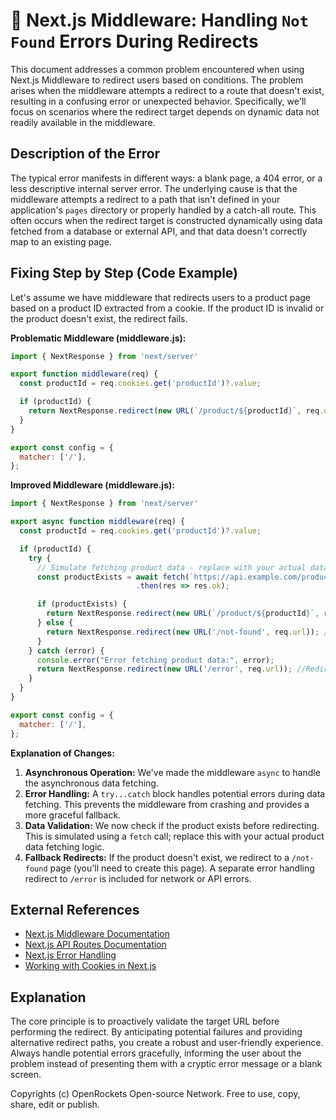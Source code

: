 # 🐞 Next.js Middleware: Handling `Not Found` Errors During Redirects


This document addresses a common problem encountered when using Next.js Middleware to redirect users based on conditions.  The problem arises when the middleware attempts a redirect to a route that doesn't exist, resulting in a confusing error or unexpected behavior.  Specifically, we'll focus on scenarios where the redirect target depends on dynamic data not readily available in the middleware.


## Description of the Error

The typical error manifests in different ways:  a blank page, a 404 error, or a less descriptive internal server error. The underlying cause is that the middleware attempts a redirect to a path that isn't defined in your application's `pages` directory or properly handled by a catch-all route.  This often occurs when the redirect target is constructed dynamically using data fetched from a database or external API, and that data doesn't correctly map to an existing page.


## Fixing Step by Step (Code Example)

Let's assume we have middleware that redirects users to a product page based on a product ID extracted from a cookie.  If the product ID is invalid or the product doesn't exist, the redirect fails.

**Problematic Middleware (middleware.js):**

```javascript
import { NextResponse } from 'next/server'

export function middleware(req) {
  const productId = req.cookies.get('productId')?.value;

  if (productId) {
    return NextResponse.redirect(new URL(`/product/${productId}`, req.url))
  }
}

export const config = {
  matcher: ['/'],
};
```

**Improved Middleware (middleware.js):**

```javascript
import { NextResponse } from 'next/server'

export async function middleware(req) {
  const productId = req.cookies.get('productId')?.value;

  if (productId) {
    try {
      // Simulate fetching product data - replace with your actual data fetching
      const productExists = await fetch(`https://api.example.com/products/${productId}`)
                            .then(res => res.ok);

      if (productExists) {
        return NextResponse.redirect(new URL(`/product/${productId}`, req.url))
      } else {
        return NextResponse.redirect(new URL('/not-found', req.url)); // Redirect to a 404 page
      }
    } catch (error) {
      console.error("Error fetching product data:", error);
      return NextResponse.redirect(new URL('/error', req.url)); //Redirect to an error page.
    }
  }
}

export const config = {
  matcher: ['/'],
};
```

**Explanation of Changes:**

1. **Asynchronous Operation:** We've made the middleware `async` to handle the asynchronous data fetching.
2. **Error Handling:**  A `try...catch` block handles potential errors during data fetching.  This prevents the middleware from crashing and provides a more graceful fallback.
3. **Data Validation:** We now check if the product exists before redirecting.  This is simulated using a `fetch` call;  replace this with your actual product data fetching logic.
4. **Fallback Redirects:** If the product doesn't exist, we redirect to a `/not-found` page (you'll need to create this page).  A separate error handling redirect to `/error`  is included for network or API errors.


## External References

* [Next.js Middleware Documentation](https://nextjs.org/docs/app/building-your-application/routing/middleware)
* [Next.js API Routes Documentation](https://nextjs.org/docs/api-routes/introduction)
* [Next.js Error Handling](https://nextjs.org/docs/app/building-your-application/handling-errors)
* [Working with Cookies in Next.js](https://nextjs.org/docs/app/building-your-application/data-fetching/client-side)


## Explanation

The core principle is to proactively validate the target URL before performing the redirect. By anticipating potential failures and providing alternative redirect paths, you create a robust and user-friendly experience.  Always handle potential errors gracefully, informing the user about the problem instead of presenting them with a cryptic error message or a blank screen.


Copyrights (c) OpenRockets Open-source Network. Free to use, copy, share, edit or publish.

